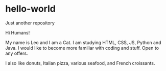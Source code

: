 # hello-world
Just another repository

Hi Humans!

My name is Leo and I am a Cat. I am studying HTML, CSS, JS, Python and Java. I would like to become more familiar with coding and stuff.
Open to any offers.

I also like donuts, Italian pizza, various seafood, and French croissants.
